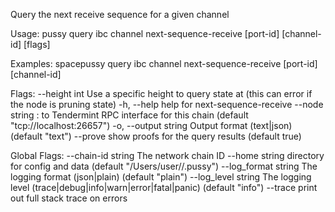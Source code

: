 Query the next receive sequence for a given channel

Usage:
  pussy query ibc channel next-sequence-receive [port-id] [channel-id] [flags]

Examples:
spacepussy query ibc channel next-sequence-receive [port-id] [channel-id]

Flags:
      --height int      Use a specific height to query state at (this can error if the node is pruning state)
  -h, --help            help for next-sequence-receive
      --node string     <host>:<port> to Tendermint RPC interface for this chain (default "tcp://localhost:26657")
  -o, --output string   Output format (text|json) (default "text")
      --prove           show proofs for the query results (default true)

Global Flags:
      --chain-id string     The network chain ID
      --home string         directory for config and data (default "/Users/user//.pussy")
      --log_format string   The logging format (json|plain) (default "plain")
      --log_level string    The logging level (trace|debug|info|warn|error|fatal|panic) (default "info")
      --trace               print out full stack trace on errors
